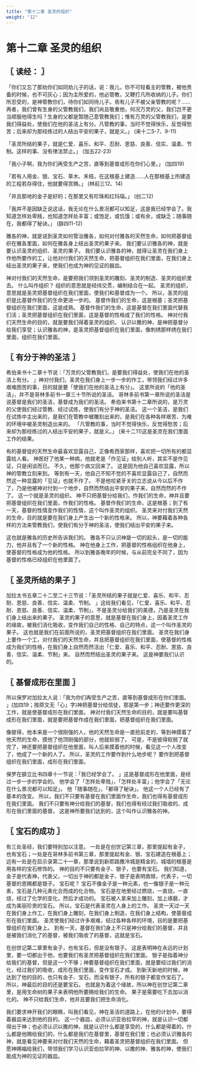 ```yaml
---
title: "第十二章 圣灵的组织"
weight: "12"
---
```


# 第十二章 圣灵的组织


## 〖 读经： 〗

「你们又忘了那劝你们如同劝儿子的话，说：我儿，你不可轻看主的管教，被他责备的时候，也不可灰心；因为主所爱的，他必管教，又鞭打凡所收纳的儿子。你们所忍受的，是神管教你们，待你们如同待儿子。焉有儿子不被父亲管教的呢？……再者，我们曾有生身的父管教我们，我们尚且敬重他，何况万灵的父，我们岂不更当顺服他得生吗？生身的父都是暂随己意管教我们；惟有万灵的父管教我们，是要我们得益处，使我们在他的圣洁上有分。凡管教的事，当时不觉得快乐，反觉得愁苦；后来却为那经练过的人结出平安的果子，就是义。」
(来十二5-7、9-11)

「圣灵所结的果子，就是仁爱、喜乐、和平、忍耐、恩慈、良善、信实、温柔、节制。这样的事、没有律法禁止。」
(加五22-23)

「我小子啊，我为你们再受生产之苦，直等到基督成形在你们心里。」
(加四19)

「若有人用金、银、宝石、草木、禾秸，在这根基上建造……人在那根基上所建造的工程若存得住，他就要得赏赐。」
(林前三12、14)

「并且那地的金子是好的；在那里又有珍珠和红玛瑙。」
(创二12)

「我并不是因缺乏说这话，我无论在什么景况都可以知足，这是我已经学会了。我知道怎样处卑贱，也知道怎样处丰富；或饱足，或饥饿；或有余，或缺乏；随事随在，我都得了秘诀。」
(腓四11-12)

雅各的神，就是说到圣灵如何管治雅各，如何对付雅各的天然生命，如何把基督组织在雅各里面，如何在雅各身上结出圣灵的果子来。
我们要认识雅各的神，就是要认识圣灵的组织、圣灵的果子。
我们要认识雅各的神，就得让圣灵在我们身上作他所要作的工，让他对付我们的天然生命，把基督组织在我们里面，在我们身上结出圣灵的果子来，使我们也成为神的见证的器皿。

神对付我们的天然生命，是要把我们领到圣灵的雕刻、圣灵的制造、圣灵的组织里去。
什么叫作组织？
组织的意思就是经纬交贯，编制结合在一起。
圣灵的组织，意思就是圣灵把基督组织在我们里面，使我们和基督成为一个。
所以，圣灵的组织是比基督作我们的生命更进一步的。
基督作我们的生命，这是根基；圣灵把基督组织在我们里面，这是成熟。
基督作我们的生命，这是基督在我们里面代替我们活；圣灵把基督组织在我们里面，这是基督的性格成了我们的性格。
神对付我们天然生命的目的，就是要我们得着圣灵的组织。
认识以撒的神，是神把基督分给我们享受；认识雅各的神，是圣灵把基督组织在我们里面，像刺绣那样绣在我们里面，组织在我们里面。

## 〖 有分于神的圣洁 〗

希伯来书十二章十节说：「万灵的父管教我们，是要我们得益处，使我们在他的圣洁上有分。
」神对付我们，圣灵在我们身上一步一步的作工，带领我们经过许多艰难困苦的事，目的就是要「使我们在他的圣洁上有分」。
这里所说的「他的圣洁」，并不是哥林多前书一章三十节所说的圣洁。
哥林多前书第一章所说的圣洁是说基督是我们的圣洁，基督成为我们的圣洁。
希伯来书第十二章所说的，是万灵的父使我们经过管教、经过试炼，使我们有分于神的圣洁。
这一个圣洁，是我们在试炼中主出来的，是我们在管教中被雕刻出来的，是我们在各种各样艰苦、为难的环境中被圣灵制造出来的。
「凡管教的事，当时不觉得快乐，反觉得愁苦；后来却为那经练过的人结出平安的果子，就是义。」
(来十二11)这是圣灵在我们里面工作的结果。

有的基督徒的天然生命最喜欢显露自己，正像希西家那样，喜欢把一切所有的都显露给人看。
神医好了他某一种病，他就老是「作见证」给别人听，其实不是作见证，只是闲谈而已。
不久，他那个病又回来了。
这是因为他自己喜欢显露，所以神的管教立刻来到。
等到有一天，他自己不知不觉的不喜欢显露自己了，自然而然这一种显露的「见证」也就不作了。
不是他咬紧牙关的立志说从今以后不作了，乃是他被神对付到一个地步，自然而然结出平安的果子来，自然而然的不作了。
这一个就是圣灵的组织。
神不只把基督分给我们，作我们的生命，神并且要把基督组织在我们里面，作我们的性格。
基督作我们的生命，这是根基；到了有一天，基督的性情变作我们的性情，这个叫作圣灵的组织。
圣灵来对付我们天然的生命，目的就是要在我们身上产生出一个新的性格来。
所以，神要藉着各种各样的方法来管教我们，使我们有分于神的圣洁，使我们结出平安的果子来。

这也就是雅各的历史所告诉我们的。
雅各不只认识神是一切的起头，是一切的能力，他并且有了一个新的性格。
神在他身上工作，把基督的性格组织在他身上，使基督的性格成为他的性格。
所以到雅各晚年的时候，与从前完全不同了，因为基督的性格已经组织在他里面了。

## 〖 圣灵所结的果子 〗

加拉太书五章二十二至二十三节说：「圣灵所结的果子就是仁爱、喜乐、和平、忍耐、恩慈、良善、信实、温柔、节制。
」这给我们看见，「仁爱、喜乐、和平、忍耐、恩慈、良善、信实、温柔、节制」，不是圣灵分给我们的美德，乃是圣灵在我们身上结出来的果子。
圣灵的果子的意思，就是基督在我们身上，因着圣灵工作的缘故，被我们消化吸收，变作我们自己的性格、自己的特点，这一个叫作圣灵的果子。
这也就是我们在前面所说的，圣灵把基督组织在我们里面。
圣灵在我们身上要作一个工，对付我们的天然生命，并且把基督组织在我们里面，使基督的性格成为我们的性格，在我们身上自然而然活出「仁爱、喜乐、和平、忍耐、恩慈、良善、信实、温柔、节制」来。
自然而然结出圣灵的果子来。
这是神要我们认识的。

## 〖 基督成形在里面 〗

所以保罗对加拉太人说：「我为你们再受生产之苦，直等到基督成形在你们里面。
」(加四19；按原文无「心」字)神把基督分给信徒，那是第一步；神还要作更深的工作，就是使基督成形在我们里面。
神对付我们天然生命的目的，就是要叫基督成形在我们里面，就是要把基督作成在我们里面，把基督组织在我们里面。

像彼得，他本来是一个很刚强的人，他的天然生命是一直抢前走的，等到神摸着了他天然的生命，摸他了他顶刚强的部分，他就软弱了。
可是，不是彼得软弱了就完了，神还要把基督组织在他里面，叫人后来摸着他的时候，看见这一个人改变了，他成了一个新的人了。
所以，圣灵的工作要作到什么地步呢？
要作到把基督组织在我们里面，成形在我们里面。

保罗在腓立比书四章十一节说：「我已经学会了。
」这是基督成形在他里面，是经过一步一步的学会的。
他学会了「怎样处卑贱」，「怎样处丰富」；他学会了「无论在什么景况都可以知足」。
他「随事随在」，「都得了秘诀」。
他这一个人已经有了基本的改变。
所以，我们不只要有基督在我们里面作生命，我们也得有基督成形在我们里面。
我们不只要有神分给我们的基督，我们也得有经过我们吸收的、成形在我们里面的基督。
这是神所要我们达到的，这个叫作认识雅各的神。

## 〖 宝石的成功 〗

有三处圣经，我们要特别加以注意。
一处是在创世记第三章，那里提起有金子，也有宝石；一处是在哥林多前书第三章，那里提起有金、银、宝石建造在根基上；远有一处是在启示录第二十一章，那里说到新耶路撒冷城是精金的，城墙的根基是用各样的宝石修饰的。
神的目的不只要有金子、银子，也要有宝石。
我们知道，金子是代表神，代表父，一切出于神的都是金子、银子是表明救赎，代表子，一切基督的恩赐都是银子。
宝石呢？
宝石不像金子是一种元素，也一像银子是一种元素，宝石是几种元素化合而成的化合物。
宝石是在地里经过燃烧，一直烧，一直烧，经过了化学的变化，然后才成功的。
宝石被人拿来加上雕刻，加上琢磨，才成为美丽珍贵的宝石。
所以，宝石是代表圣灵在人身上的工作。
圣灵一天过一天在我们身上作工，在我们身上雕刻，在我们身上制造，在我们身上结构，使基督成形在我们里面。
圣灵使我们经过许多艰难，经过各种各样的环境，目的是要把基督组织在我们身上。
到有一天，基督在我们身上不只是神分给我们的基督，并且是被我们消化了的基督，被我们吸收了的基督，这就是宝石。

在创世记第二章里有金子，也有宝石，但是没有银子。
这是表明神在永远的计划里，要一切都出于他，也要我们有圣灵把基督组织在我们里面。
银子是指着神分给我们的基督，但是这一个不够；神要基督组织在我们里面，就是要经过我们的消化，经过我们的吸收，成形在我们里面，变作宝石才成。
到新天新地的时候，神达到了他的目的，也只有金子、宝石，而没有银子，所有的银子都变作宝石了。
所以，神最后的目的还是要宝石。
也就是为着这个缘故，所以神在创世记第二章里，是用生命树的果子来表明他所要赐给我们的生命。
果子是需要吃下去加以消化的。
神不只给我们生命，他并且要我们把生命消化。

我们要求神开我们的眼睛，叫我们看见，神在圣洁的道路上，在他的计划中，要得着器皿来达到他的目的。
这一个器皿，必须认识亚伯拉罕的神，就是认识一切都得出于神；也必须认识以撒的神，就是认识什么都是享受的，什么都是得着的，什么都是他赐给我们的，什么都是我们在基督里，基督在我们里；也必须认识雅各的神，就是看见神要来对付我们天然的生命，藉着圣灵把基督组织在我们里面。
但愿神赐福给我们，带领我们学习认识亚伯拉罕的神、以撒的神、雅各的神，使我们能成为神的见证的器皿。

